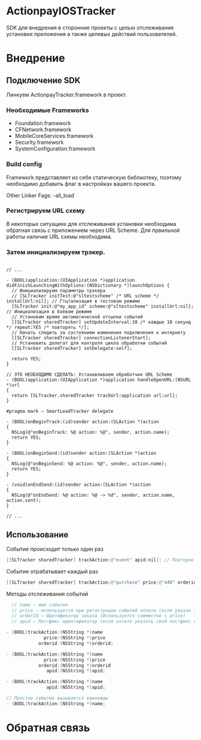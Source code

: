 ActionpayIOSTracker
=======================

SDK для внедрения в сторонние проекты с целью отслеживания установки приложения а также целевых действий пользователей.

Внедрение
=========

Подключение SDK
---------------

Линкуем ActionpayTracker.framework в проект.

### Необходимые Frameworks

 * Foundation.framework
 * CFNetwork.framework
 * MobileCoreServices.framework
 * Security.framework
 * SystemConfiguration.framework

### Build config

Framework представляет из себя статическую библиотеку, поэтому необходимо добавить флаг в настройках вашего проекта.

Other Linker Fags: -all_load

### Регистрируем URL схему

В некоторых ситуациях для отслеживания установки необходима обратная связь с приложением через URL Scheme. Для првильной работы наличие URL схемы необходима.

### Затем инициализируем трэкер.

```objc

// ...

- (BOOL)application:(UIApplication *)application didFinishLaunchingWithOptions:(NSDictionary *)launchOptions {
  // Инициализируем параметры трэкера
  // [SLTracker initTest:@"sltestscheme" /* URL scheme */ installUrl:nil]; // Гтцтализация в тестовом режиме
  [SLTracker init:@"my_app_id" scheme:@"sltestscheme" installUrl:nil]; // Инициализация в боевом режиме
  // Установим время автоматической отсылки событий
  [[SLTracker sharedTracker] setUpdateInterval:10 /* каждые 10 секунд */ repeat:YES /* повторять */];
  // Начать следить за состоянием изменения подключения к интернету
  [[SLTracker sharedTracker] connectionListenerStart];
  // Установить делегат для контроля цикла обработки событий
  [[SLTracker sharedTracker] setDelegate:self];

  return YES;
}

// ЭТО НЕОБХОДИМО СДЕЛАТЬ: Устанавливаем обработчик URL Scheme
- (BOOL)application:(UIApplication *)application handleOpenURL:(NSURL *)url
{
  return [SLTracker.sharedTracker trackUrl:application url:url];
}

#pragma mark – SmartLeadTracker delegate

- (BOOL)onBeginTrack:(id)sender action:(SLAction *)action
{
  NSLog(@"onBeginTrack: %@ action: %@", sender, action.name);
  return YES;
}

- (BOOL)onBeginSend:(id)sender action:(SLAction *)action
{
  NSLog(@"onBeginSend: %@ action: %@", sender, action.name);
  return YES;
}

- (void)onEndSend:(id)sender action:(SLAction *)action
{
  NSLog(@"onEndSend: %@ action: %@ -> %d", sender, action.name, action.sent);
}

// ...

```

Использование
-------------

Событие происходит только один раз

```java
[[SLTracker sharedTracker] trackAction:@"event" apid:nil]; // Повторно событие не отработает
```

Событие отрабатывает каждый раз

```java
[[SLTracker sharedTracker] trackAction:@"purchase" price:@"440" orderid:nil];
```

Методы отслеживания событий

```java
  // name – имя события
  // price – используется при регистрации событий оплаты (если указан этот параметр событие отрабатывает каждый раз)
  // orderId – Идетификатор заказа (Используется совместно с price)
  // apid – Постфикс идентификатор (если хотите указать свой постфикс к имени события, в противном случае он будет формироваться автоматически)

- (BOOL)trackAction:(NSString *)name
              price:(NSString *)price
            orderid:(NSString *)orderid;

- (BOOL)trackAction:(NSString *)name
              price:(NSString *)price
            orderid:(NSString *)orderid
               apid:(NSString *)apid;

- (BOOL)trackAction:(NSString *)name
               apid:(NSString *)apid;

// Простое событие вызывается единожды
- (BOOL)trackAction:(NSString *)name;
```

Обратная связь
==============
